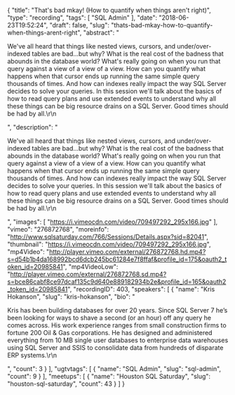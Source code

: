 {
  "title": "That's bad mkay! (How to quantify when things aren't right)",
  "type": "recording",
  "tags": [
    "SQL Admin"
  ],
  "date": "2018-06-23T19:52:24",
  "draft": false,
  "slug": "thats-bad-mkay-how-to-quantify-when-things-arent-right",
  "abstract": "<p>We've all heard that things like nested views, cursors, and under/over-indexed tables are bad...but why?  What is the real cost of the badness that abounds in the database world?  What's really going on when you run that query against a view of a view of a view.  How can you quantify what happens when that cursor ends up running the same simple query thousands of times.  And how can indexes really impact the way SQL Server decides to solve your queries.  In this session we'll talk about the basics of how to read query plans and use extended events to understand why all these things can be big resource drains on a SQL Server.  Good times should be had by all.\r\n</p>",
  "description": "<p>We've all heard that things like nested views, cursors, and under/over-indexed tables are bad...but why?  What is the real cost of the badness that abounds in the database world?  What's really going on when you run that query against a view of a view of a view.  How can you quantify what happens when that cursor ends up running the same simple query thousands of times.  And how can indexes really impact the way SQL Server decides to solve your queries.  In this session we'll talk about the basics of how to read query plans and use extended events to understand why all these things can be big resource drains on a SQL Server.  Good times should be had by all.\r\n</p>",
  "images": [
    "https://i.vimeocdn.com/video/709497292_295x166.jpg"
  ],
  "vimeo": "276872768",
  "moreinfo": "http://www.sqlsaturday.com/766/Sessions/Details.aspx?sid=82041",
  "thumbnail": "https://i.vimeocdn.com/video/709497292_295x166.jpg",
  "mp4Video": "http://player.vimeo.com/external/276872768.hd.mp4?s=d54b1b4da168992bcd6dcb245bc61284e7f8ffaf&profile_id=175&oauth2_token_id=20985841",
  "mp4VideoLow": "http://player.vimeo.com/external/276872768.sd.mp4?s=bce86cabf8ce97dcaf135c9d640e889182934b2e&profile_id=165&oauth2_token_id=20985841",
  "recordingID": 403,
  "speakers": [
    {
      "name": "Kris Hokanson",
      "slug": "kris-hokanson",
      "bio": "<p>Kris has been building databases for over 20 years. Since SQL Server 7 he’s been looking for ways to shave a second (or an hour) off any query he comes across. His work experience ranges from small construction firms to fortune 200 Oil & Gas corporations.  He has designed and administered everything from 10 MB single user databases to enterprise data warehouses using SQL Server and SSIS to consolidate data from hundreds of disparate ERP systems.\r\n</p>",
      "count": 3
    }
  ],
  "ugtvtags": [
    {
      "name": "SQL Admin",
      "slug": "sql-admin",
      "count": 9
    }
  ],
  "meetups": [
    {
      "name": "Houston SQL Saturday",
      "slug": "houston-sql-saturday",
      "count": 43
    }
  ]
}
